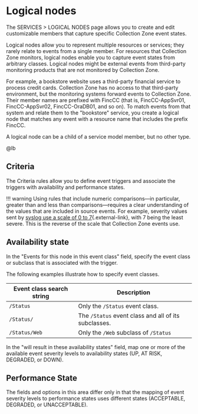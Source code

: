 # Logical nodes

The SERVICES &gt; LOGICAL NODES page allows you to create and edit
customizable members that capture specific Collection Zone event states.

Logical nodes allow you to represent multiple resources or services;
they rarely relate to events from a single member. For resources that
Collection Zone monitors, logical nodes enable you to capture event
states from arbitrary classes. Logical nodes might be external events
from third-party monitoring products that are not monitored by
Collection Zone.

For example, a bookstore website uses a third-party financial service to
process credit cards. Collection Zone has no access to that third-party
environment, but the monitoring systems forward events to Collection
Zone. Their member names are prefixed with FincCC (that is,
FincCC-AppSvr01, FincCC-AppSvr02, FincCC-OraDB01, and so on). To match
events from that system and relate them to the "bookstore" service, you
create a logical node that matches any event with a resource name that
includes the prefix FincCC.

A logical node can be a child of a service model member, but no other
type.

@lb[](img/logical-nodes-logical-node.png)

## Criteria

The Criteria rules allow you to define event triggers and associate the
triggers with availability and performance states.

!!! warning
    Using rules that include numeric comparisons—in particular, greater than
    and less than comparisons—requires a clear understanding of the values
    that are included in source events. For example, severity values sent by
    [syslog use a scale of 0 to 7](https://en.wikipedia.org/wiki/Syslog#Severity_level){.external-link}, with 7 being the least severe. This is the reverse of the scale that
    Collection Zone events use.

## Availability state

In the "Events for this node in this event class" field, specify the
event class or subclass that is associated with the trigger.

The following examples illustrate how to specify event classes.

|Event class search string|Description|
|-------------------------|-----------|
|`/Status`|Only the `/Status` event class.|
|`/Status/`|The `/Status` event class and all of its subclasses.|
|`/Status/Web`|Only the `/Web` subclass of `/Status`|

<!---  //Converted indented list to table.//
    /Status

Only the /Status class.

    /Status/Web

Only the Web subclass of /Status

    /Status/

The /Status class and all of its subclasses.

--->

In the "will result in these availability states" field, map one or more
of the available event severity levels to availability states (UP, AT RISK, DEGRADED, or DOWN).

## Performance State

The fields and options in this area differ only in that the mapping of
event severity levels to performance states uses different states (ACCEPTABLE, DEGRADED, or UNACCEPTABLE).
